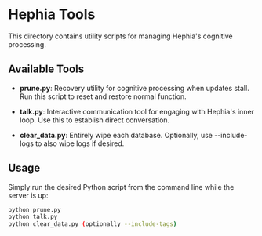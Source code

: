 # Hephia Tools

This directory contains utility scripts for managing Hephia's cognitive processing.

## Available Tools

- **prune.py**: Recovery utility for cognitive processing when updates stall. Run this script to reset and restore normal function.

- **talk.py**: Interactive communication tool for engaging with Hephia's inner loop. Use this to establish direct conversation.

- **clear_data.py**: Entirely wipe each database. Optionally, use --include-logs to also wipe logs if desired.

## Usage

Simply run the desired Python script from the command line while the server is up:

```bash
python prune.py
python talk.py 
python clear_data.py (optionally --include-tags) 
```